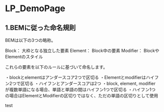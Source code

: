 # LP\_DemoPage

## 1.BEMに従った命名規則

BEMは以下の3つの略称。

Block： 大枠となる独立した要素
Element： Block中の要素
Modifier： BlockやElementのスタイル

これらの要素を以下のルールに基づいて命名します。

・blockとelementはアンダースコア2つで区切る
・Elementとmodifierはハイフン2つで区切る
・ハイフンとアンダースコアは2つ
・block, element, modifierが複数単語になる場合、単語と単語の間はハイフン1つで区切る
・ハイフン1つの場合はElementとModifierの区切りではなく、ただの単語の区切りとして使用



test

